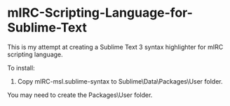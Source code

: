 # mIRC-Scripting-Language-for-Sublime-Text

This is my attempt at creating a Sublime Text 3 syntax highlighter for mIRC scripting language.

To install:

1. Copy mIRC-msl.sublime-syntax to Sublime\Data\Packages\User folder.

You may need to create the Packages\User folder.

